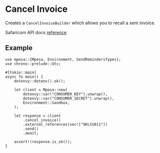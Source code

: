 # Cancel Invoice

Creates a `CancelInvoiceBuilder` which allows you to recall a sent invoice.

Safaricom API docs [reference](https://developer.safaricom.co.ke/APIs/BillManager)

## Example

```rust,ignore
use mpesa::{Mpesa, Environment, SendRemindersTypes};
use chrono::prelude::Utc;

#[tokio::main]
async fn main() {
    dotenvy::dotenv().ok();

    let client = Mpesa::new(
        dotenvy::var("CONSUMER_KEY").unwrap(),
        dotenvy::var("CONSUMER_SECRET").unwrap(),
        Environment::Sandbox,
    );

    let response = client
        .cancel_invoice()
        .external_references(vec!["9KLSS011"])
        .send()
        .await;

    assert!(response.is_ok());
}
```

